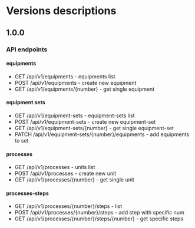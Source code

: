 # Versions descriptions

## 1.0.0
### API endpoints
#### equipments
+ GET /api/v1/equipments - equipments list
+ POST /api/v1/equipments - create new equipment
+ GET /api/v1/equipments/{number} - get single equipment

#### equipment sets
+ GET /api/v1/equipment-sets - equipment-sets list
+ POST /api/v1/equipment-sets - create new equipment-set
+ GET /api/v1/equipment-sets/{number} - get single equipment-set
+ PATCH /api/v1/equipment-sets/{number}/equipments - add equipments to set

#### processes
+ GET /api/v1/processes - units list
+ POST /api/v1/processes - create new unit
+ GET /api/v1/processes/{number} - get single unit

#### processes-steps
+ GET /api/v1/processes/{number}/steps - list
+ POST /api/v1/processes/{number}/steps - add step with specific num
+ GET /api/v1/processes/{number}/steps/{number} - get specific steps
